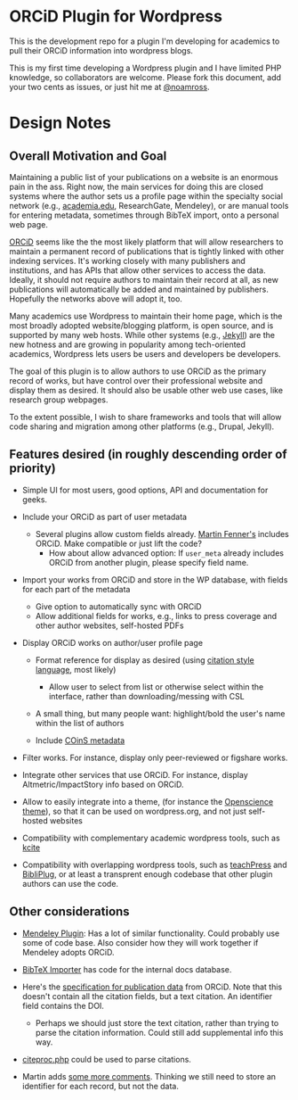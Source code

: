 ORCiD Plugin for Wordpress
==========================

This is the development repo for a plugin I'm developing for academics to pull
their ORCiD information into wordpress blogs.

This is my first time developing a Wordpress plugin and I have limited PHP
knowledge, so collaborators are welcome. Please fork this document, add your two
cents as issues, or just hit me at [@noamross](http://twitter.com/noamross).

Design Notes
============

Overall Motivation and Goal
---------------------------

Maintaining a public list of your publications on a website is an enormous pain
in the ass. Right now, the main services for doing this are closed systems where
the author sets us a profile page within the specialty social network (e.g.,
[academia.edu](http://www.academia.edu/), ResearchGate, Mendeley), or are manual
tools for entering metadata, sometimes through BibTeX import, onto a personal
web page.

[ORCiD](http://orcid.org/) seems like the the most likely platform that will
allow researchers to maintain a permanent record of publications that is tightly
linked with other indexing services. It's working closely with many publishers
and institutions, and has APIs that allow other services to access the data.
Ideally, it should not require authors to maintain their record at all, as new
publications will automatically be added and maintained by publishers. Hopefully
the networks above will adopt it, too.

Many academics use Wordpress to maintain their home page, which is the most
broadly adopted website/blogging platform, is open source, and is supported by
many web hosts. While other systems (e.g., [Jekyll](http://jekyllrb.com/)) are
the new hotness and are growing in popularity among tech-oriented academics,
Wordpress lets users be users and developers be developers.

The goal of this plugin is to allow authors to use ORCiD as the primary record
of works, but have control over their professional website and display them as
desired. It should also be usable other web use cases, like research group
webpages.

To the extent possible, I wish to share frameworks and tools that will allow
code sharing and migration among other platforms (e.g., Drupal, Jekyll).

Features desired (in roughly descending order of priority)
----------------------------------------------------------

-   Simple UI for most users, good options, API and documentation for geeks.
-   Include your ORCiD as part of user metadata
    -   Several plugins allow custom fields already. [Martin
        Fenner's](https://github.com/mfenner/contact-info-options) includes
        ORCiD. Make compatible or just lift the code?
        -   How about allow advanced option: If `user_meta` already includes
            ORCiD from another plugin, please specify field name.

-   Import your works from ORCiD and store in the WP database, with fields for
    each part of the metadata
    -   Give option to automatically sync with ORCiD
    -   Allow additional fields for works, e.g., links to press coverage and
        other author websites, self-hosted PDFs

-   Display ORCiD works on author/user profile page
    -   Format reference for display as desired (using [citation style
        language](http://citationstyles.org/), most likely)
        -   Allow user to select from list or otherwise select within the
            interface, rather than downloading/messing with CSL

    -   A small thing, but many people want: highlight/bold the user's name
        within the list of authors
    -   Include [COinS metadata](http://ocoins.info/)

-   Filter works. For instance, display only peer-reviewed or figshare works.
-   Integrate other services that use ORCiD. For instance, display
    Altmetric/ImpactStory info based on ORCiD.
-   Allow to easily integrate into a theme, (for instance the [Openscience
    theme](https://github.com/skasberger/openscience-wordpress-theme)), so that
    it can be used on wordpress.org, and not just self-hosted websites
-   Compatibility with complementary academic wordpress tools, such as
    [kcite](http://wordpress.org/plugins/kcite/)
-   Compatibility with overlapping wordpress tools, such as
    [teachPress](http://wordpress.org/plugins/teachpress/) and
    [BibliPlug](http://wordpress.org/plugins/enhanced-bibliplug/), or at least a
    transprent enough codebase that other plugin authors can use the code.

Other considerations
--------------------

-   [Mendeley Plugin](http://wordpress.org/plugins/mendeleyplugin/): Has a lot
    of similar functionality. Could probably use some of code base. Also
    consider how they will work together if Mendeley adopts ORCiD.
-   [BibTeX Importer](https://github.com/mfenner/bibtex-importer) has code for
    the internal docs database.
-   Here's the [specification for publication
    data](http://support.orcid.org/knowledgebase/articles/118024#orcid-activities)
    from ORCiD. Note that this doesn't contain all the citation fields, but a
    text citation. An identifier field contains the DOI.
    -   Perhaps we should just store the text citation, rather than trying to
        parse the citation information. Could still add supplemental info this
        way.

-   [citeproc.php](https://bitbucket.org/rjerome/citeproc-php) could be used to
    parse citations.
-   Martin adds [some more comments](http://blog.martinfenner.org/2013/07/26/rss-feeds-for-scholarly-authors/).
    Thinking we still need to store an identifier for each record, but not the data.
